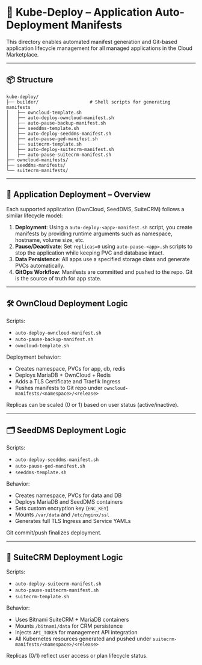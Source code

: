 # 🧩 Kube-Deploy – Application Auto-Deployment Manifests

This directory enables automated manifest generation and Git-based application lifecycle management for all managed applications in the Cloud Marketplace.

---

## 📦 Structure

```
kube-deploy/
├── builder/                   # Shell scripts for generating manifests
│   ├── owncloud-template.sh
│   ├── auto-deploy-owncloud-manifest.sh
│   ├── auto-pause-backup-manifest.sh
│   ├── seeddms-template.sh
│   ├── auto-deploy-seeddms-manifest.sh
│   ├── auto-pause-ged-manifest.sh
│   ├── suitecrm-template.sh
│   ├── auto-deploy-suitecrm-manifest.sh
│   ├── auto-pause-suitecrm-manifest.sh
├── owncloud-manifests/
├── seeddms-manifests/
└── suitecrm-manifests/
```

---

## 🚀 Application Deployment – Overview

Each supported application (OwnCloud, SeedDMS, SuiteCRM) follows a similar lifecycle model:

1. **Deployment**: Using a `auto-deploy-<app>-manifest.sh` script, you create manifests by providing runtime arguments such as namespace, hostname, volume size, etc.
2. **Pause/Deactivate**: Set `replicas=0` using `auto-pause-<app>.sh` scripts to stop the application while keeping PVC and database intact.
3. **Data Persistence**: All apps use a specified storage class and generate PVCs automatically.
4. **GitOps Workflow**: Manifests are committed and pushed to the repo. Git is the source of truth for app state.

---

## 🛠️ OwnCloud Deployment Logic

Scripts:
- `auto-deploy-owncloud-manifest.sh`
- `auto-pause-backup-manifest.sh`
- `owncloud-template.sh`

Deployment behavior:
- Creates namespace, PVCs for app, db, redis
- Deploys MariaDB + OwnCloud + Redis
- Adds a TLS Certificate and Traefik Ingress
- Pushes manifests to Git repo under `owncloud-manifests/<namespace>/<release>`

Replicas can be scaled (0 or 1) based on user status (active/inactive).

---

## 🗂️ SeedDMS Deployment Logic

Scripts:
- `auto-deploy-seeddms-manifest.sh`
- `auto-pause-ged-manifest.sh`
- `seeddms-template.sh`

Behavior:
- Creates namespace, PVCs for data and DB
- Deploys MariaDB and SeedDMS containers
- Sets custom encryption key (`ENC_KEY`)
- Mounts `/var/data` and `/etc/nginx/ssl`
- Generates full TLS Ingress and Service YAMLs

Git commit/push finalizes deployment.

---

## 💼 SuiteCRM Deployment Logic

Scripts:
- `auto-deploy-suitecrm-manifest.sh`
- `auto-pause-suitecrm-manifest.sh`
- `suitecrm-template.sh`

Behavior:
- Uses Bitnami SuiteCRM + MariaDB containers
- Mounts `/bitnami/data` for CRM persistence
- Injects `API_TOKEN` for management API integration
- All Kubernetes resources generated and pushed under `suitecrm-manifests/<namespace>/<release>`

Replicas (0/1) reflect user access or plan lifecycle status.
